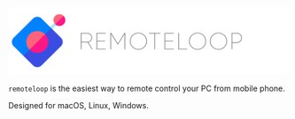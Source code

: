![remoteloop logo](documentation/img/remoteloop-logo.png)

`remoteloop` is the easiest way to remote control your PC from mobile phone.

Designed for macOS, Linux, Windows.
